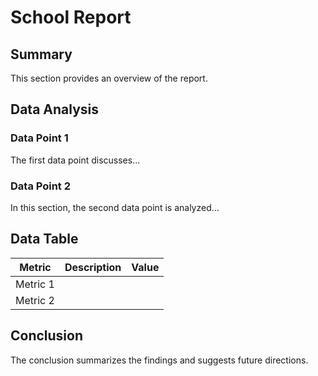 # School Report

## Summary

<!--id:summary--><!---->

This section provides an overview of the report.

## Data Analysis

### Data Point 1

<!--id:data1--><!---->

The first data point discusses...

### Data Point 2

<!--id:data2--><!---->

In this section, the second data point is analyzed...

## Data Table

| Metric     | Description     | Value             |
|------------|-----------------|-------------------|
| Metric 1   | <!--id:desc1--><!----> | <!--id:val1--><!----> |
| Metric 2   | <!--id:desc2--><!----> | <!--id:val2--><!----> |

## Conclusion

<!--id:conclusion--><!---->

The conclusion summarizes the findings and suggests future directions.
